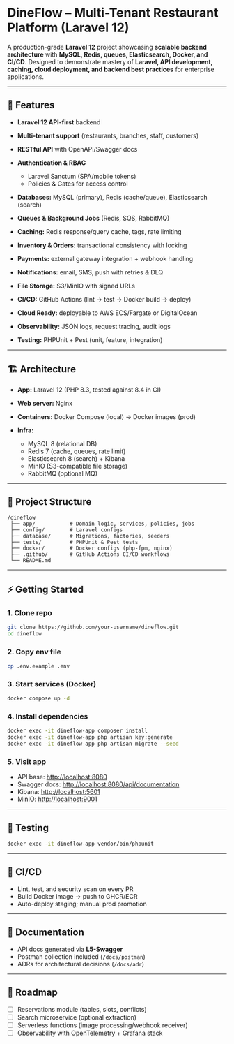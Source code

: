 # DineFlow – Multi-Tenant Restaurant Platform (Laravel 12)

A production-grade **Laravel 12** project showcasing **scalable backend architecture** with **MySQL, Redis, queues, Elasticsearch, Docker, and CI/CD**.
Designed to demonstrate mastery of **Laravel, API development, caching, cloud deployment, and backend best practices** for enterprise applications.

---

## 🚀 Features

* **Laravel 12 API-first** backend
* **Multi-tenant support** (restaurants, branches, staff, customers)
* **RESTful API** with OpenAPI/Swagger docs
* **Authentication & RBAC**

  * Laravel Sanctum (SPA/mobile tokens)
  * Policies & Gates for access control
* **Databases:** MySQL (primary), Redis (cache/queue), Elasticsearch (search)
* **Queues & Background Jobs** (Redis, SQS, RabbitMQ)
* **Caching:** Redis response/query cache, tags, rate limiting
* **Inventory & Orders:** transactional consistency with locking
* **Payments:** external gateway integration + webhook handling
* **Notifications:** email, SMS, push with retries & DLQ
* **File Storage:** S3/MinIO with signed URLs
* **CI/CD:** GitHub Actions (lint → test → Docker build → deploy)
* **Cloud Ready:** deployable to AWS ECS/Fargate or DigitalOcean
* **Observability:** JSON logs, request tracing, audit logs
* **Testing:** PHPUnit + Pest (unit, feature, integration)

---

## 🏗️ Architecture

* **App:** Laravel 12 (PHP 8.3, tested against 8.4 in CI)
* **Web server:** Nginx
* **Containers:** Docker Compose (local) → Docker images (prod)
* **Infra:**

  * MySQL 8 (relational DB)
  * Redis 7 (cache, queues, rate limit)
  * Elasticsearch 8 (search) + Kibana
  * MinIO (S3-compatible file storage)
  * RabbitMQ (optional MQ)

---

## 📂 Project Structure

```
/dineflow
 ├── app/           # Domain logic, services, policies, jobs
 ├── config/        # Laravel configs
 ├── database/      # Migrations, factories, seeders
 ├── tests/         # PHPUnit & Pest tests
 ├── docker/        # Docker configs (php-fpm, nginx)
 ├── .github/       # GitHub Actions CI/CD workflows
 └── README.md
```

---

## ⚡ Getting Started

### 1. Clone repo

```bash
git clone https://github.com/your-username/dineflow.git
cd dineflow
```

### 2. Copy env file

```bash
cp .env.example .env
```

### 3. Start services (Docker)

```bash
docker compose up -d
```

### 4. Install dependencies

```bash
docker exec -it dineflow-app composer install
docker exec -it dineflow-app php artisan key:generate
docker exec -it dineflow-app php artisan migrate --seed
```

### 5. Visit app

* API base: [http://localhost:8080](http://localhost:8080)
* Swagger docs: [http://localhost:8080/api/documentation](http://localhost:8080/api/documentation)
* Kibana: [http://localhost:5601](http://localhost:5601)
* MinIO: [http://localhost:9001](http://localhost:9001)

---

## 🧪 Testing

```bash
docker exec -it dineflow-app vendor/bin/phpunit
```

---

## 🔄 CI/CD

* Lint, test, and security scan on every PR
* Build Docker image → push to GHCR/ECR
* Auto-deploy staging; manual prod promotion

---

## 📖 Documentation

* API docs generated via **L5-Swagger**
* Postman collection included (`/docs/postman`)
* ADRs for architectural decisions (`/docs/adr`)

---

## 🎯 Roadmap

* [ ] Reservations module (tables, slots, conflicts)
* [ ] Search microservice (optional extraction)
* [ ] Serverless functions (image processing/webhook receiver)
* [ ] Observability with OpenTelemetry + Grafana stack
